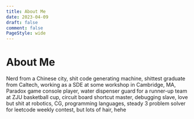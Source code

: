 ```yaml
---
title: About Me
date: 2023-04-09
draft: false
comment: false
PageStyle: wide
---
```


# About Me

Nerd from a Chinese city, shit code generating machine, shittest graduate from Caltech, working as a SDE at some workshop in Cambridge, MA, Paradox game console player, water dispenser guard for a runner-up team at ZJU basketball cup, circuit board shortcut master, debugging slave, love but shit at robotics, CG, programming languages, steady 3 problem solver for leetcode weekly contest, but lots of hair, hehe